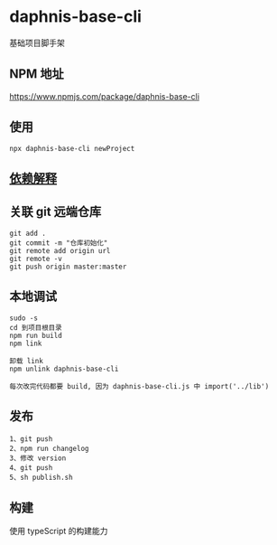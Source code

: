 # daphnis-base-cli
基础项目脚手架

## NPM 地址
https://www.npmjs.com/package/daphnis-base-cli

## 使用
```
npx daphnis-base-cli newProject

```

## [依赖解释](./DEPENDENCIES.md)

## 关联 git 远端仓库
```
git add .
git commit -m "仓库初始化"
git remote add origin url
git remote -v
git push origin master:master
```
## 本地调试
```
sudo -s
cd 到项目根目录
npm run build
npm link

卸载 link
npm unlink daphnis-base-cli

每次改完代码都要 build, 因为 daphnis-base-cli.js 中 import('../lib')
```
## 发布
```
1、git push
2、npm run changelog
3、修改 version
4、git push
5、sh publish.sh
```
## 构建
使用 typeScript 的构建能力
